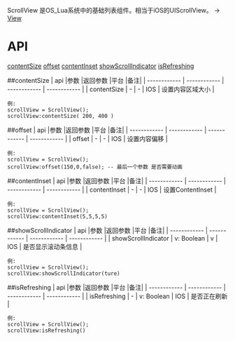ScrollView 是OS_Lua系统中的基础列表组件。相当于iOS的UIScrollView。 -> [View](https://www.showdoc.cc/web/#/oslua?page_id=547028714523632)


# API

[contentSize](#contentSize)
[offset](#offset)
[contentInset](#contentInset)
[showScrollIndicator](#showScrollIndicator)
[isRefreshing](#isRefreshing)


##contentSize
| api  |参数   |返回参数   |平台   |备注|
| ------------ | ------------ | ------------ | ------------ |
|  contentSize      |    -  |  -   |  IOS    |     设置内容区域大小  |

    例:
    scrollView = ScrollView();
	scrollView:contentSize( 200, 400 )

##offset
| api  |参数   |返回参数   |平台   |备注|
| ------------ | ------------ | ------------ | ------------ |
|    offset    |  -    |   -  | IOS     |   设置内容偏移    |

    例:
    scrollView = ScrollView();
	scrollView:offset(150,0,false); -- 最后一个参数 是否需要动画

##contentInset
| api  |参数   |返回参数   |平台   |备注|
| ------------ | ------------ | ------------ | ------------ |
|   contentInset     |     - |   -  |  IOS    |   设置ContentInset    |

    例:
    scrollView = ScrollView();
	scrollView:contentInset(5,5,5,5)

##showScrollIndicator
| api  |参数   |返回参数   |平台   |备注|
| ------------ | ------------ | ------------ | ------------ |
|   showScrollIndicator     |    v: Boolean  |  v   |   IOS   |   是否显示滚动条信息    |

    例:
    scrollView = ScrollView();
	scrollView:showScrollIndicator(ture)

##isRefreshing
| api  |参数   |返回参数   |平台   |备注|
| ------------ | ------------ | ------------ | ------------ |
|   isRefreshing     |  -    | v: Boolean    |  IOS    |   是否正在刷新    |

    例:
    scrollView = ScrollView();
	scrollView:isRefreshing()

















